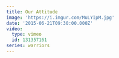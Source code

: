 ```yaml
---
title: Our Attitude
image: 'https://i.imgur.com/MuLYIpM.jpg'
date: '2015-06-21T09:30:00.000Z'
video:
  type: vimeo
  id: 131357161
series: warriors
---
```


